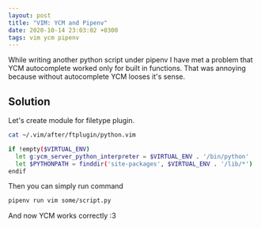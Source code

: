 ```yaml
---
layout: post
title: "VIM: YCM and Pipenv"
date: 2020-10-14 23:03:02 +0300
tags: vim ycm pipenv
---
```


While writing another python script under pipenv I have met a problem that YCM autocomplete worked only for built in functions.
That was annoying because without autocomplete YCM looses it's sense.

## Solution

Let's create module for filetype plugin.

```sh
cat ~/.vim/after/ftplugin/python.vim

if !empty($VIRTUAL_ENV)
  let g:ycm_server_python_interpreter = $VIRTUAL_ENV . '/bin/python'
  let $PYTHONPATH = finddir('site-packages', $VIRTUAL_ENV . '/lib/*')
endif

```

Then you can simply run command

```sh
pipenv run vim some/script.py
```

And now YCM works correctly :3

